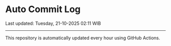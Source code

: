 # Auto Commit Log

Last updated: Tuesday, 21-10-2025 02:11 WIB

---

This repository is automatically updated every hour using GitHub Actions.
